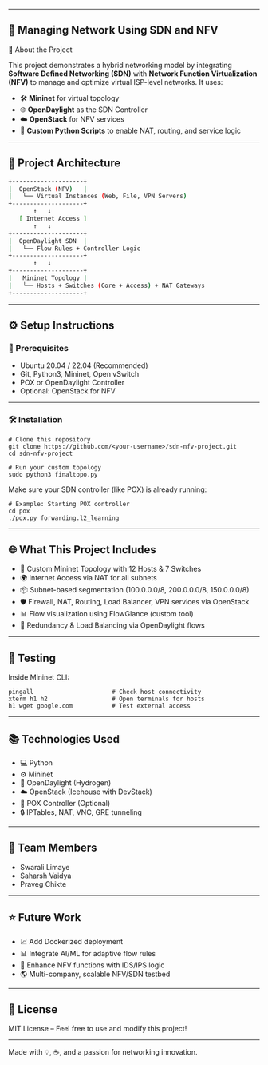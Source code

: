 

---


 🚀 Managing Network Using SDN and NFV
---

 📌 About the Project

This project demonstrates a hybrid networking model by integrating **Software Defined Networking (SDN)** with **Network Function Virtualization (NFV)** to manage and optimize virtual ISP-level networks. It uses:

- 🛠️ **Mininet** for virtual topology
- 🌐 **OpenDaylight** as the SDN Controller
- ☁️ **OpenStack** for NFV services
- 🧠 **Custom Python Scripts** to enable NAT, routing, and service logic

---

## 🧱 Project Architecture

```bash
+--------------------+
|  OpenStack (NFV)   |
|   └── Virtual Instances (Web, File, VPN Servers)
+--------------------+
       ↑   ↓
   [ Internet Access ]
       ↑   ↓
+--------------------+
|  OpenDaylight SDN  |
|   └── Flow Rules + Controller Logic
+--------------------+
       ↑   ↓
+--------------------+
|   Mininet Topology |
|   └── Hosts + Switches (Core + Access) + NAT Gateways
+--------------------+
```

---

## ⚙️ Setup Instructions

### 🔧 Prerequisites
- Ubuntu 20.04 / 22.04 (Recommended)
- Git, Python3, Mininet, Open vSwitch
- POX or OpenDaylight Controller
- Optional: OpenStack for NFV

---

### 🛠️ Installation

```
# Clone this repository
git clone https://github.com/<your-username>/sdn-nfv-project.git
cd sdn-nfv-project

# Run your custom topology
sudo python3 finaltopo.py
```

Make sure your SDN controller (like POX) is already running:

```
# Example: Starting POX controller
cd pox
./pox.py forwarding.l2_learning
```

---

## 🌐 What This Project Includes

- 🔁 Custom Mininet Topology with 12 Hosts & 7 Switches
- 🌍 Internet Access via NAT for all subnets
- 📦 Subnet-based segmentation (100.0.0.0/8, 200.0.0.0/8, 150.0.0.0/8)
- 🛡️ Firewall, NAT, Routing, Load Balancer, VPN services via OpenStack
- 📊 Flow visualization using FlowGlance (custom tool)
- 🔄 Redundancy & Load Balancing via OpenDaylight flows

---

## 🧪 Testing

Inside Mininet CLI:

```
pingall                      # Check host connectivity
xterm h1 h2                  # Open terminals for hosts
h1 wget google.com           # Test external access
```

---

## 📚 Technologies Used

- 💻 Python
- ⚙️ Mininet
- 📡 OpenDaylight (Hydrogen)
- ☁️ OpenStack (Icehouse with DevStack)
- 🧠 POX Controller (Optional)
- 🔒 IPTables, NAT, VNC, GRE tunneling

---

## 🤝 Team Members

- Swarali Limaye 
- Saharsh Vaidya 
- Praveg Chikte 

---

## ⭐ Future Work

- 📈 Add Dockerized deployment
- 📊 Integrate AI/ML for adaptive flow rules
- 🔐 Enhance NFV functions with IDS/IPS logic
- 🌎 Multi-company, scalable NFV/SDN testbed

---

## 📄 License

MIT License – Feel free to use and modify this project!

---

Made with 💡, ☕, and a passion for networking innovation.
